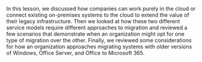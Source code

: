 In this lesson, we discussed how companies can work purely in the cloud or connect existing on-premises systems to the cloud to extend the value of their legacy infrastructure. Then we looked at how these two different service models require different approaches to migration and reviewed a few scenarios that demonstrate when an organization might opt for one type of migration over the other. Finally, we reviewed some considerations for how an organization approaches migrating systems with older versions of Windows, Office Server, and Office to Microsoft 365.